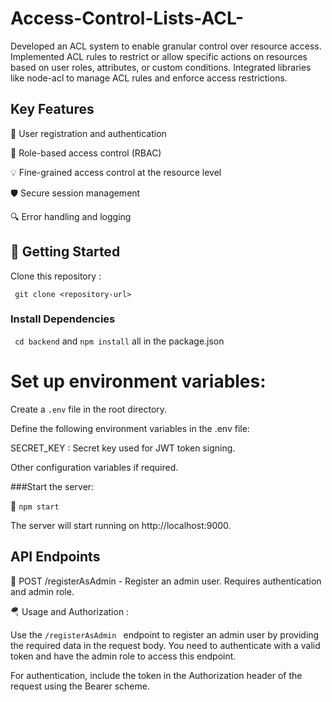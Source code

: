 # Access-Control-Lists-ACL-

Developed an ACL system to enable granular control over resource access. Implemented ACL rules to restrict or allow specific actions on resources based on user roles, attributes, or custom conditions. Integrated libraries like node-acl to manage ACL rules and enforce access restrictions.

## Key Features

:closed_lock_with_key: User registration and authentication

:closed_lock_with_key: Role-based access control (RBAC)

:bulb: Fine-grained access control at the resource level

:shield: Secure session management

:mag: Error handling and logging

## :rocket: Getting Started

Clone this repository :

` git clone <repository-url>`

### Install Dependencies

` cd backend` and `npm install` all in the package.json

# Set up environment variables:

Create a `.env` file in the root directory.

Define the following environment variables in the .env file:

SECRET_KEY : Secret key used for JWT token signing.

Other configuration variables if required.

###Start the server:

:rocket: `npm start`

The server will start running on http://localhost:9000.

## API Endpoints

:rocket: POST /registerAsAdmin - Register an admin user. Requires authentication and admin role.

:parachute: Usage and Authorization :

Use the `/registerAsAdmin ` endpoint to register an admin user by providing the required data in the request body. You need to authenticate with a valid token and have the admin role to access this endpoint.

For authentication, include the token in the Authorization header of the request using the Bearer scheme.
